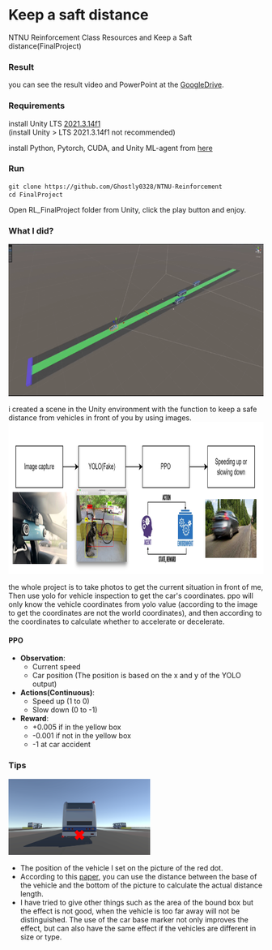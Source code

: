 # Keep a saft distance
NTNU Reinforcement Class Resources and Keep a Saft distance(FinalProject)

### Result

you can see the result video and PowerPoint at the [GoogleDrive](https://drive.google.com/drive/folders/1O0bscrki1WSk_qIlONhCTjL-aP4DEWPL?usp=share_link).  

### Requirements

install Unity LTS [2021.3.14f1](https://unity.com/releases/editor/qa/lts-releases)  
(install Unity > LTS 2021.3.14f1 not recommended)  

install Python, Pytorch, CUDA, and Unity ML-agent from [here](https://youtu.be/zPFU30tbyKs?t=82)   

### Run

```
git clone https://github.com/Ghostly0328/NTNU-Reinforcement    
cd FinalProject
```

Open RL_FinalProject folder from Unity, click the play button and enjoy.

### What I did?

<img src="./figure/GameScene.png" height="300">

i created a scene in the Unity environment with the function to keep a safe distance from vehicles in front of you by using images.  
<img src="./figure/flowchart.png" height="300">

the whole project  is to take photos to get the current situation in front of me, Then use yolo for vehicle inspection to get the car's coordinates.
ppo will only know the vehicle coordinates from yolo value (according to the image to get the coordinates are not the world coordinates), and then according to the coordinates to calculate whether to accelerate or decelerate.  

#### PPO

- **Observation**: 
  - Current speed
  - Car position (The position is based on the x and y of the YOLO output)  
- **Actions(Continuous)**:  
  - Speed up (1 to 0)  
  - Slow down (0 to -1)  
- **Reward**:
  - +0.005 if in the yellow box
  - -0.001 if not in the yellow box
  - -1 at car accident

### Tips

<img src="./figure/carposition.png" height="150">    

- The position of the vehicle I set on the picture of the red dot.   
- According to this [paper](https://hdl.handle.net/11296/nurgsx), you can use the distance between the base of the vehicle and the bottom of the picture to calculate the actual distance length.  
- I have tried to give other things such as the area of the bound box but the effect is not good, when the vehicle is too far away will not be distinguished. The use of the car base marker not only improves the effect, but can also have the same effect if the vehicles are different in size or type.  
